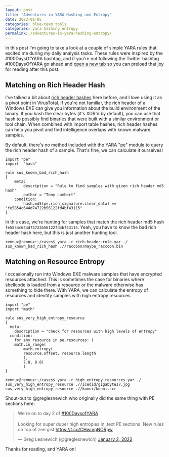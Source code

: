 ```yaml
---
layout: post
title: "Adventures in YARA Hashing and Entropy"
date: 2022-01-05
categories: blue-team tools
categories: yara hashing entropy
permalink: /adventures-in-yara-hashing-entropy/
---
```


In this post I'm going to take a look at a couple of simple YARA rules that excited me during my daily analysis tasks. These rules were inspired by the #100DaysOfYARA hashtag, and if you're not following the Twitter hashtag #100DaysOfYARA go ahead and [open a new tab](https://twitter.com/search?q=%23100DaysofYARA&src=typeahead_click&f=live) so you can preload that joy for reading after this post.

## Matching on Rich Header Hash

I've talked a bit about [rich header hashes](https://forensicitguy.github.io/rich-header-hashes-with-pefile/) here before, and I love using it as a pivot point in VirusTotal. If you're not familiar, the rich header of a Windows EXE can give you information about the build environment of the binary. If you hash the clear bytes (it's XOR'd by default), you can use that hash to possibly find binaries that were built with a similar environment or tool chain. When combined with import table hashes, rich header hashes can help you pivot and find intelligence overlaps with known malware samples.

By default, there's no method included with the YARA "pe" module to query the rich header hash of a sample. That's fine, we can calculate it ourselves!

```yara
import "pe"
import  "hash"

rule sus_known_bad_rich_hash 
{
    meta:
        description = "Rule to find samples with given rich header md5 hash"
        author = "Tony Lambert"
    condition:
        hash.md5(pe.rich_signature.clear_data) == "fe5854c644d74722b56122fd4bf43115"
}
```

In this case, we're hunting for samples that match the rich header md5 hash `fe5854c644d74722b56122fd4bf43115`. Yeah, you have to know the bad rich header hash here, but this is just another hunting tool.

```
remnux@remnux:~/cases$ yara -r rich-header-rule.yar ./
sus_known_bad_rich_hash .//raccoon/maybe_raccoon.bin
```

## Matching on Resource Entropy

I occasionally run into Windows EXE malware samples that have encrypted resources attached. This is sometimes the case for binaries where shellcode is loaded from a resource or the malware otherwise has something to hide there. With YARA, we can calculate the entropy of resources and identify samples with high entropy resources.

```yara
import "pe"
import "math"

rule sus_very_high_entropy_resource
{
  meta:
    description = "check for resources with high levels of entropy"
  condition:
    for any resource in pe.resources: ( 
	math.in_range( 
		math.entropy(
		resource.offset, resource.length
        ),
        7.8, 8.0)
		)
}
```

```
remnux@remnux:~/cases$ yara -r high_entropy_resources.yar ./
sus_very_high_entropy_resource .//icedid/gigabyteI7.jpg
sus_very_high_entropy_resource .//konni/konni.scr
```

Shout-out to @greglesnewich who originally did the same thing with PE sections here: 

<blockquote class="twitter-tweet"><p lang="en" dir="ltr">We&#39;re on to day 2 of <a href="https://twitter.com/hashtag/100DaysofYARA?src=hash&amp;ref_src=twsrc%5Etfw">#100DaysofYARA</a> <br><br>Looking for super duper high entropies in .text PE sections. New rules on top of zee gist:<a href="https://t.co/CHwmpNORpw">https://t.co/CHwmpNORpw</a></p>&mdash; Greg Lesnewich (@greglesnewich) <a href="https://twitter.com/greglesnewich/status/1477644952393895948?ref_src=twsrc%5Etfw">January 2, 2022</a></blockquote> <script async src="https://platform.twitter.com/widgets.js" charset="utf-8"></script>

Thanks for reading, and YARA on!